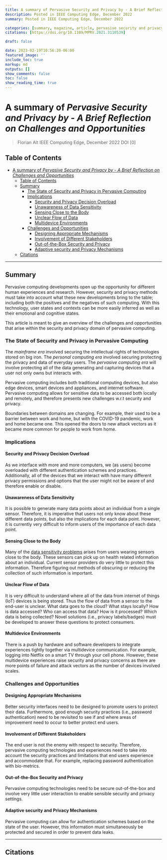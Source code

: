 ```yaml
---
title: A summary of Pervasive Security and Privacy by - A Brief Reflection on Challenges and Opportunities by Florian Alt
description: Posted in IEEE Computing Edge, December 2022
summary: Posted in IEEE Computing Edge, December 2022

categories: [summary, magazine, article, pervasive security and privacy]
citations: [https://doi.org/10.1109/MPRV.2021.3110539]

draft: false

date: 2023-02-19T10:56:20-06:00
featured_image: ''
include_toc: true
markup: md
outputs: []
show_comments: false
toc: false
show_reading_time: true
---
```


# A summary of *Pervasive Security and Privacy by - A Brief Reflection on Challenges and Opportunities*

> Florian Alt IEEE Computing Edge, December 2022 DOI [0]

## Table of Contents

- [A summary of *Pervasive Security and Privacy by - A Brief Reflection on Challenges and Opportunities*](#a-summary-of-pervasive-security-and-privacy-by---a-brief-reflection-on-challenges-and-opportunities)
  - [Table of Contents](#table-of-contents)
  - [Summary](#summary)
    - [The State of Security and Privacy in Pervasive Computing](#the-state-of-security-and-privacy-in-pervasive-computing)
    - [Implications](#implications)
      - [Security and Privacy Decision Overload](#security-and-privacy-decision-overload)
      - [Unawareness of Data Sensitivity](#unawareness-of-data-sensitivity)
      - [Sensing Close to the Body](#sensing-close-to-the-body)
      - [Unclear Flow of Data](#unclear-flow-of-data)
      - [Multidevice Environments](#multidevice-environments)
    - [Challenges and Opportunities](#challenges-and-opportunities)
      - [Designing Appropriate Mechanisms](#designing-appropriate-mechanisms)
      - [Involvement of Different Stakeholders](#involvement-of-different-stakeholders)
      - [Out-of-the-Box Security and Privacy](#out-of-the-box-security-and-privacy)
      - [Adaptive security and Privacy Mechanisms](#adaptive-security-and-privacy-mechanisms)
  - [Citations](#citations)

______________________________________________________________________

## Summary

Pervasive computing developments open up the opportunity for different human
experiences and research. However, security and privacy methods must take into
account what these new developments bring to the table; including both the
positives and the negatives of such computing. With this technology, user states
and contexts can be more easily inferred as well as their emotional and
cognitive states.

This article is meant to give an overview of the challenges and opportunities
that arise within the security and privacy domain of pervasive computing.

### The State of Security and Privacy in Pervasive Computing

The *mainframe era* involved securing the intellectual rights of technologies
stored on big iron. The *personal computing era* involved securing protecting
the privacy and data of everyday users. The *pervasive computing era* will
involve protecting all of the data generating and capturing devices that a user
not only owns but interacts with.

Pervasive computing includes both traditional computing devices, but also edge
devices, smart devices and appliances, and internet software. Pervasive
computing allows for sensitive data to be accessed both locally and remotely,
and therefore presents new challenges w.r.t security and privacy.

Boundaries between domains are changing. For example, their used to be a barrier
between work and home, but with the COVID-19 pandemic, work and home became one.
This opened the doors to new attack vectors as it became more common for people
to work from home.

### Implications

#### Security and Privacy Decision Overload

As we interface with more and more computers, we (as users) become overloaded
with different authentication schemes and practices. Additionally, all of the
devices that we interact with have many different privacy permissions and
options that the user might not be aware of and therefore enable or disable.

#### Unawareness of Data Sensitivity

It is possible to generate many data points about an individual from a single
sensor. Therefore, it is imperative that users not only know about these
different data points, but also the implications for each data point. However,
it is currently very difficult to inform users of the importance of each data
point.

#### Sensing Close to the Body

Many of the [data sensitivity problems](#unawareness-of-data-sensitivity) arises
from users wearing sensors close to the body. These sensors can pick up on
health related information about an individual. Current sensor providers do very
little to protect this information. Therefore figuring out methods of obscuring
or reducing the collection of such information is important.

#### Unclear Flow of Data

It is very difficult to understand where all of the data from internet of things
(IoT) devices is being stored. Thus the flow of data from a sensor to the
end-user is unclear. What data goes to the cloud? What stays locally? How is
data accessed? Who can access that data? How is it processed? Which data is
being collected? Novel solutions (i.e., privacy labels/badges) must be developed
to answer these questions to protect consumers.

#### Multidevice Environments

There is a push by hardware and software developers to integrate experiences
tightly together via multidevice communication. For example, logging into
Netflix on a smart TV through your cell phone. However, these multidevice
experiences raise security and privacy concerns as there are more points of
failure and attack vectors as the number of devices involved scales.

### Challenges and Opportunities

#### Designing Appropriate Mechanisms

Better security interfaces need to be designed to promote users to protect their
data. Furthermore, good enough security practices (i.e., password
authentication) need to be revisited to see if and where areas of improvement
need to occur to better protect end users.

#### Involvement of Different Stakeholders

The end user is not the enemy with respect to security. Therefore, pervasive
computing technologies and experiences need to take into account the security
practices and limitations that end users experience and accommodate that. For
example, replacing password authentication with bio-metrics.

#### Out-of-the-Box Security and Privacy

Pervasive computing technologies need to be secure out-of-the-box and involve
very little user interaction to enable sensible security and privacy settings.

#### Adaptive security and Privacy Mechanisms

Pervasive computing can allow for authentication schemes based on the state of
the user. However, this information must simultaneously be protected and secured
in order to prevent data leaks.

______________________________________________________________________

## Citations
